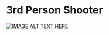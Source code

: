 # 3rd Person Shooter
[![IMAGE ALT TEXT HERE](https://img.youtube.com/vi/YOUTUBE_VIDEO_ID_HERE/0.jpg)](https://www.youtube.com/watch?v=9qkmE1mAwgE)

